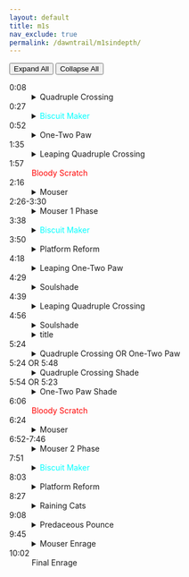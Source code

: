 ```yaml
---
layout: default
title: m1s
nav_exclude: true
permalink: /dawntrail/m1sindepth/
---
```

<script>
      const expandElements = shouldExpand => {
        let detailsElements = document.querySelectorAll("details");
        
        detailsElements = [...detailsElements];

        if (shouldExpand) {
            detailsElements.map(item => item.setAttribute("open", shouldExpand));
        } else {
            detailsElements.map(item => item.removeAttribute("open"));
        }
    };
</script>
<button type="button" name="button" class="btn" onClick="expandElements(true)">Expand All</button> <button type="button" name="button" class="btn" onClick="expandElements(false)">Collapse All</button>
<dl>
  <dt>0:08</dt>
  <dd>
    <details><summary>Quadruple Crossing</summary>
      Black Cat will target the closest 4 players with a cone aoe twice. the baited cones apply a slashing vuln debuff which will result in death if hit by 2, so the party will have to divide into 2 sets of 4 players to bait. after both sets of cones, she will follow by again sending 2 sets of 4 cone aoes, first where the first set were baited, then where the second set were. simply stand away from where the first set were baited, then move if necessary to avoid the 2nd set.
    </details>
  </dd>
  <dt>0:27</dt>
  <dd>
    <details><summary><font color="cyan">Biscuit Maker</font></summary>
      2 hit tankbuster with vuln.
    </details>
  </dd>
  <dt>0:52</dt>
  <dd>
    <details><summary>One-Two Paw</summary>
      Black Cat which will cleave one half of the arena, then the other, telegraphed by the glowing claws at her sides. she will then spawn 2 clones, who will repeat the same set of cleaves as the boss. this will leave a small pizza slice of the arena safe. start there, then dodge through the boss to the pizza slice on the opposite side. as you dodge to the second safe spot, Black Cat will start casting either quadruple swipe or double swipe, signifying a support/dps pair stack, or a light party stack on healers, respectively.
    </details>
  </dd>
  <dt>1:35</dt>
  <dd>
    <details><summary>Leaping Quadruple Crossing</summary>
      Black Cat will tether left or right, and shortly after will jump to the position tethered and repeat the first mechanic’s baited cleaves. this time, on the second non-targeted cleave, she will repeat either dps/support pairs or light party stacks, whichever was cast during the clones.
    </details>
  </dd>
  <dt>1:57</dt>
  <dd>
    <font color="red">Bloody Scratch</font>
  </dd>
  <dt>2:16</dt>
  <dd>
    <details><summary>Mouser</summary>
      Black Cat will start indicating aoes on various tiles around the arena. each tile will be hit once, and all but 4 will be hit twice. when a tile is hit once, it cracks, then when hit again, will break and fall, leaving a hole. dodge onto a tile after it gets hit, and make sure you end up on a tile that wont be hit a second time. the final safe tiles will form a zigzag pattern through the middle. 4 tiles will reform whole, leaving either 2 rows or 2 columns safe.
    </details>
  </dd>
  <dt>2:26-3:30</dt>
  <dd>
    <details><summary>Mouser 1 Phase</summary>
      Copycat will spawn an add either north or west, whichever is the end of the safe squares. this add will perform one of 2 attacks, repeated 4 times, on each of either all supports or all dps. each attack will happen twice. one player will be marked with a paw mark over their head to indicate who is being targeted. regardless of which attack the clone is charging, when it hits the targeted player, it will also hit all tiles in a vertical and horizontal line of the player, doing small damage and unsurvivable knockback to anyone hit (you can anti-knockback this if desired). if the add raises her glowing left arm, she will slam down and damage the tile the targeted player is standing on. if the tile was already cracked, it will fall through and the player will die. if the add crouches down and her right arm glows, the targeted player will be knocked into the air and forward one tile’s worth of distance. when that player lands, the tile they land on will be damaged, and will fall through if already cracked.
    </details>
  </dd>
  <dt>3:38</dt>
  <dd>
    <details><summary><font color="cyan">Biscuit Maker</font></summary>
      2 hit tankbuster with vuln.
    </details>
  </dd>
  <dt>3:50</dt>
  <dd>
    <details><summary>Platform Reform</summary>
      Black Cat will start reforming the outside edge tiles and charging a knockback. this knockback cannot be prevented, but can be cancelled with a movement skill. 4 tiles will be forming faster, a pair each on opposite corners. get knocked into one of those corners, then spread out to resolve the spread aoes on each player after.
    </details>
  </dd>
  <dt>4:18</dt>
  <dd>
    <details><summary>Leaping One-Two Paw</summary>
       Black Cat will tether left or right and start casting one-two paw. she will then jump to where she tethered and perform the telegraphed cleaves.
    </details>
  </dd>
  <dt>4:29</dt>
  <dd>
    <details><summary>Soulshade</summary>
      take note of which direction Black Cat just jumped and the order of the cleaves. a clone add will spawn just north or south of center, facing inward. this clone will store the same left/right jump and cleave combo the boss just performed.
    </details>
  </dd>
  <dt>4:39</dt>
  <dd>
    <details><summary>Leaping Quadruple Crossing</summary>
      Black Cat will face inward and once again tether left or right to cast Leaping Quadruple Crossing. this is the same 2 sets of 4 baited cones, followed by non-baited cones.
    </details>
  </dd>
  <dt>4:56</dt>
  <dd>
    <details><summary>Soulshade</summary>
      take note of which direction she jumped, as she will now spawn another clone that will store the jump/cleave combo she just performed.
    </details>
  </dd>
  <dt></dt>
  <dd>
    <details><summary>title</summary>
    </details>
  </dd>
  <dt>5:24</dt>
  <dd>
    <details><summary>Quadruple Crossing OR One-Two Paw</summary>
      Black Cat will tether to one of the 2 clones, indicating that one will cast it's stored mechanics first. after the first one is finished resolving in it's entirety, the second clone will then resolve it's stored mechanics.
    </details>
  </dd>
  <dt>5:24 OR 5:48</dt>
  <dd>
    <details><summary>Quadruple Crossing Shade</summary>
      4 people will get red triangle markers, indicating they will be targeted with point blank spread aoes. this ensures that they cannot be the first set of people to bait cones. the add will jump in the stored direction from earlier, and the 4 people not marked will bait cones(note that these cones originate and are baited from the ADD, not the boss), then the 4 who were originally marked swap in to bait theirs. the 4 not marked originally will get red triangle markers, and their spreads will resolve at the same time as the second non-baited aoe. make sure if you have the red marker to stay away from any other players at the time it resolves.
    </details>
  </dd>
  <dt>5:54 OR 5:23</dt>
  <dd>
    <details><summary>One-Two Paw Shade</summary>
      Black Cat will start casting a light party stack line aoe on each healer. the add will jump in the stored direction and cleave perform the left/right cleave combo from earlier. the stacks will resolve at the same time as the first cleave, so start on the safe side, then move across to dodge the second cleave after the stacks go off.
    </details>
  </dd>
  <dt>6:06</dt>
  <dd>
    <font color="red">Bloody Scratch</font>
  </dd>
  <dt>6:24</dt>
  <dd>
    <details><summary>Mouser</summary>
      Black Cat will recenter, and start casting mouser again. this is identical to the first, but the safe spots will be rotated. if it was 2 rows safe first, it will be 2 columns safe now, and vice versa.
    </details>
  </dd>
  <dt>6:52-7:46</dt>
  <dd>
    <details><summary>Mouser 2 Phase</summary>
      The same add as before will spawn, and will perform the same 4 attacks, this time on the opposite role as before. if it was dps the first time,it will be supports now, and vice versa. this time, however, each time a player is hit by the add, the boss will also cast one of 2 attacks (each one twice, but not necessarily tied to the attacks as the add). overshadow is a full party stack, and splintering nails will hit one player of each role with a cone aoe. you can safely be hit by a cone even if it is not baited on you, but you cannot take 2 cones, and the damage is not shared by the people taking it.
    </details>
  </dd>
  <dt>7:51</dt>
  <dd>
    <details><summary><font color="cyan">Biscuit Maker</font></summary>
      2 hit tankbuster with vuln.
    </details>
  </dd>
  <dt>8:03</dt>
  <dd>
    <details><summary>Platform Reform</summary>
      Black Cat will start reforming the outside edge tiles and charging a knockback. this knockback cannot be prevented, but can be cancelled with a movement skill. 4 tiles will be forming faster, a pair each on opposite corners. get knocked into one of those corners, then spread out to resolve the spread aoes on each player after.
    </details>
  </dd>
  <dt>8:27</dt>
  <dd>
    <details><summary>Raining Cats</summary>
      2 tethers will spawn from the boss, which can be intercepted and traded. the tethered players will be hit with a cone aoe and will recieve a slashing resistance down debuff, this will ensure that if they are hit by a second tether aoe, they will die. the closest and furthest player will also each be targeted with a stack aoe. the tether and stack aoes will happen at the same time and will happen 4 times each.
    </details>
  </dd>
  <dt>9:08</dt>
  <dd>
    <details><summary>Predaceous Pounce</summary>
      Black Cat will recenter and start indicating large circle aoes with line aoes connecting them. after she finishes casting, these will resolve in sequence, and midway through, the boss will recenter and start casting one-two paw. avoid both the large circles, and the left/right half-room cleaves.
    </details>
  </dd>
  <dt>9:45</dt>
  <dd>
    <details><summary>Mouser Enrage</summary>
      This time, she will hit all tiles twice, breaking them all and serving as her enrage.
    </details>
  </dd>
  <dt>10:02</dt>
  <dd>
    Final Enrage
  </dd>
</dl>
